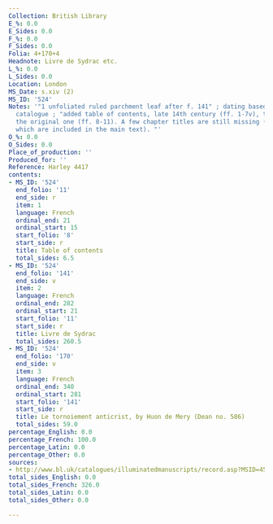 ```yaml
---
Collection: British Library
E_%: 0.0
E_Sides: 0.0
F_%: 0.0
F_Sides: 0.0
Folia: 4+170+4
Headnote: Livre de Sydrac etc.
L_%: 0.0
L_Sides: 0.0
Location: London
MS_Date: s.xiv (2)
MS_ID: '524'
Notes: '"1 unfoliated ruled parchment leaf after f. 141" ; dating based on Dean''s
  catalogue ; "added table of contents, late 14th century (ff. 1-7v), to complete
  the original one (ff. 8-11). A few chapter titles are still missing (chapter 380-387,
  which are included in the main text). "'
O_%: 0.0
O_Sides: 0.0
Place_of_production: ''
Produced_for: ''
Reference: Harley 4417
contents:
- MS_ID: '524'
  end_folio: '11'
  end_side: r
  item: 1
  language: French
  ordinal_end: 21
  ordinal_start: 15
  start_folio: '8'
  start_side: r
  title: Table of contents
  total_sides: 6.5
- MS_ID: '524'
  end_folio: '141'
  end_side: v
  item: 2
  language: French
  ordinal_end: 282
  ordinal_start: 21
  start_folio: '11'
  start_side: r
  title: Livre de Sydrac
  total_sides: 260.5
- MS_ID: '524'
  end_folio: '170'
  end_side: v
  item: 3
  language: French
  ordinal_end: 340
  ordinal_start: 281
  start_folio: '141'
  start_side: r
  title: Le tornoiement anticrist, by Huon de Mery (Dean no. 586)
  total_sides: 59.0
percentage_English: 0.0
percentage_French: 100.0
percentage_Latin: 0.0
percentage_Other: 0.0
sources:
- http://www.bl.uk/catalogues/illuminatedmanuscripts/record.asp?MSID=4584&CollID=8&NStart=4417
total_sides_English: 0.0
total_sides_French: 326.0
total_sides_Latin: 0.0
total_sides_Other: 0.0

---
```

